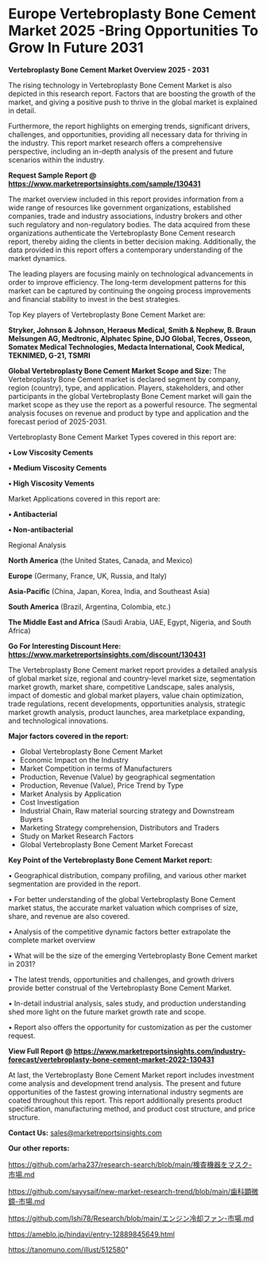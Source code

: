 # Europe Vertebroplasty Bone Cement Market 2025 -Bring Opportunities To Grow In Future 2031

<Strong> Vertebroplasty Bone Cement Market Overview 2025 - 2031</strong>

The rising technology in Vertebroplasty Bone Cement Market is also depicted in this research report. Factors that are boosting the growth of the market, and giving a positive push to thrive in the global market is explained in detail.

Furthermore, the report highlights on emerging trends, significant drivers, challenges, and opportunities, providing all necessary data for thriving in the industry. This report market research offers a comprehensive perspective, including an in-depth analysis of the present and future scenarios within the industry.

<strong>Request Sample Report @ <a href=https://www.marketreportsinsights.com/sample/130431>https://www.marketreportsinsights.com/sample/130431</a></strong>

The market overview included in this report provides information from a wide range of resources like government organizations, established companies, trade and industry associations, industry brokers and other such regulatory and non-regulatory bodies. The data acquired from these organizations authenticate the Vertebroplasty Bone Cement research report, thereby aiding the clients in better decision making. Additionally, the data provided in this report offers a contemporary understanding of the market dynamics.

The leading players are focusing mainly on technological advancements in order to improve efficiency. The long-term development patterns for this market can be captured by continuing the ongoing process improvements and financial stability to invest in the best strategies.

Top Key players of Vertebroplasty Bone Cement Market are:

<strong>Stryker, Johnson & Johnson, Heraeus Medical, Smith & Nephew, B. Braun Melsungen AG, Medtronic, Alphatec Spine, DJO Global, Tecres, Osseon, Somatex Medical Technologies, Medacta International, Cook Medical, TEKNIMED, G-21, TSMRI</strong>

<strong><b>Global Vertebroplasty Bone Cement Market Scope and Size:</b></strong>
The Vertebroplasty Bone Cement market is declared segment by company, region (country), type, and application. Players, stakeholders, and other participants in the global Vertebroplasty Bone Cement market will gain the market scope as they use the report as a powerful resource. The segmental analysis focuses on revenue and product by type and application and the forecast period of 2025-2031.

Vertebroplasty Bone Cement Market Types covered in this report are:

<strong>• Low Viscosity Cements

• Medium Viscosity Cements

• High Viscosity Vements</strong>

Market Applications covered in this report are:

<strong>• Antibacterial

• Non-antibacterial</strong> 

Regional Analysis

<strong>North America</strong> (the United States, Canada, and Mexico)

<strong>Europe</strong> (Germany, France, UK, Russia, and Italy)

<strong>Asia-Pacific</strong> (China, Japan, Korea, India, and Southeast Asia)

<strong>South America</strong> (Brazil, Argentina, Colombia, etc.)

<strong>The Middle East and Africa</strong> (Saudi Arabia, UAE, Egypt, Nigeria, and South Africa)

<strong>Go For Interesting Discount Here: <a href=https://www.marketreportsinsights.com/discount/130431>https://www.marketreportsinsights.com/discount/130431</a></strong>

The Vertebroplasty Bone Cement market report provides a detailed analysis of global market size, regional and country-level market size, segmentation market growth, market share, competitive Landscape, sales analysis, impact of domestic and global market players, value chain optimization, trade regulations, recent developments, opportunities analysis, strategic market growth analysis, product launches, area marketplace expanding, and technological innovations.

<strong><b>Major factors covered in the report:</b></strong>
<ul>
  <li>Global Vertebroplasty Bone Cement Market </li>
  <li>Economic Impact on the Industry</li>
  <li>Market Competition in terms of Manufacturers</li>
  <li>Production, Revenue (Value) by geographical segmentation</li>
  <li>Production, Revenue (Value), Price Trend by Type</li>
  <li>Market Analysis by Application</li>
  <li>Cost Investigation</li>
  <li>Industrial Chain, Raw material sourcing strategy and Downstream Buyers</li>
  <li>Marketing Strategy comprehension, Distributors and Traders</li>
  <li>Study on Market Research Factors</li>
  <li>Global Vertebroplasty Bone Cement Market Forecast</li>
</ul>

<strong><b>Key Point of the Vertebroplasty Bone Cement Market report:</b></strong>

• Geographical distribution, company profiling, and various other market segmentation are provided in the report.

• For better understanding of the global Vertebroplasty Bone Cement market status, the accurate market valuation which comprises of size, share, and revenue are also covered.

• Analysis of the competitive dynamic factors better extrapolate the complete market overview

• What will be the size of the emerging Vertebroplasty Bone Cement market in 2031?

• The latest trends, opportunities and challenges, and growth drivers provide better construal of the Vertebroplasty Bone Cement Market.

• In-detail industrial analysis, sales study, and production understanding shed more light on the future market growth rate and scope.

• Report also offers the opportunity for customization as per the customer request.

<strong><b>View Full Report @ <a href=https://www.marketreportsinsights.com/industry-forecast/vertebroplasty-bone-cement-market-2022-130431>https://www.marketreportsinsights.com/industry-forecast/vertebroplasty-bone-cement-market-2022-130431</a></b></strong>


At last, the Vertebroplasty Bone Cement Market report includes investment come analysis and development trend analysis. The present and future opportunities of the fastest growing international industry segments are coated throughout this report. This report additionally presents product specification, manufacturing method, and product cost structure, and price structure.

<strong>Contact Us:</strong>
sales@marketreportsinsights.com

<strong>Our other reports:</strong>

<a href=https://github.com/arha237/research-search/blob/main/検査機器をマスク-市場.md>https://github.com/arha237/research-search/blob/main/検査機器をマスク-市場.md</a>

<a href=https://github.com/sayysaif/new-market-research-trend/blob/main/歯科顕微鏡-市場.md>https://github.com/sayysaif/new-market-research-trend/blob/main/歯科顕微鏡-市場.md</a>

<a href=https://github.com/Ishi78/Research/blob/main/エンジン冷却ファン-市場.md>https://github.com/Ishi78/Research/blob/main/エンジン冷却ファン-市場.md</a>

<a href=https://ameblo.jp/hindavi/entry-12889845649.html>https://ameblo.jp/hindavi/entry-12889845649.html</a>

<a href=https://tanomuno.com/illust/512580>https://tanomuno.com/illust/512580</a>"
